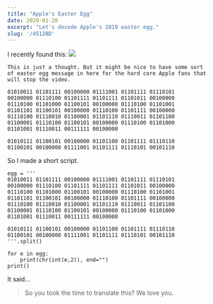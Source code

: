 ```yaml
---
title: "Apple's Easter Egg"
date: 2020-01-20
excerpt: "Let's decode Apple's 2019 easter egg."
slug: '/4512BD'
---
```


I recently found this:
![](https://blog.chosunghyun.com/content/images/2020/01/min-Apple-Ad-Easter-Egg-White.png)

```
This is just a thought. But it might be nice to have some sort
of easter egg message in here for the hard core Apple fans that
will stop the video.

01010011 01101111 00100000 01111001 01101111 01110101
00100000 01110100 01101111 01101111 01101011 00100000
01110100 01101000 01100101 00100000 01110100 01101001
01101101 01100101 00100000 01110100 01101111 00100000
01110100 01110010 01100001 01101110 01110011 01101100
01100001 01110100 01100101 00100000 01110100 01101000
01101001 01110011 00111111 00100000

01010111 01100101 00100000 01101100 01101111 01110110
01100101 00100000 01111001 01101111 01110101 00101110
```

So I made a short script.

```pyyhon
egg = '''
01010011 01101111 00100000 01111001 01101111 01110101
00100000 01110100 01101111 01101111 01101011 00100000
01110100 01101000 01100101 00100000 01110100 01101001
01101101 01100101 00100000 01110100 01101111 00100000
01110100 01110010 01100001 01101110 01110011 01101100
01100001 01110100 01100101 00100000 01110100 01101000
01101001 01110011 00111111 00100000

01010111 01100101 00100000 01101100 01101111 01110110
01100101 00100000 01111001 01101111 01110101 00101110
'''.split()

for e in egg:
    print(chr(int(e,2)), end="")
print()
```

It said...

> So you took the time to translate this?
> We love you.
